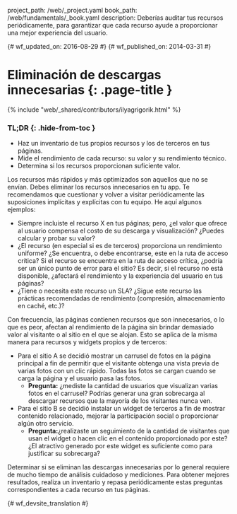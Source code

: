project_path: /web/_project.yaml
book_path: /web/fundamentals/_book.yaml
description: Deberías auditar tus recursos periódicamente, para garantizar que cada recurso ayude a proporcionar una mejor experiencia del usuario.

{# wf_updated_on: 2016-08-29 #}
{# wf_published_on: 2014-03-31 #}

# Eliminación de descargas innecesarias {: .page-title }

{% include "web/_shared/contributors/ilyagrigorik.html" %}

### TL;DR {: .hide-from-toc }
* Haz un inventario de tus propios recursos y los de terceros en tus páginas.
* Mide el rendimiento de cada recurso: su valor y su rendimiento técnico.
* Determina si los recursos proporcionan suficiente valor.

Los recursos más rápidos y más optimizados son aquellos que no se envían. Debes eliminar los recursos innecesarios en tu app. Te recomendamos que cuestionar y volver a visitar periódicamente las suposiciones implícitas y explícitas con tu equipo. He aquí algunos ejemplos:

* Siempre incluiste el recurso X en tus páginas; pero, ¿el valor que ofrece al usuario compensa el costo de su descarga y visualización? ¿Puedes calcular y probar su valor?
* ¿El recurso (en especial si es de terceros) proporciona un rendimiento uniforme? ¿Se encuentra, o debe encontrarse, este en la ruta de acceso crítica? Si el recurso se encuentra en la ruta de acceso crítica, ¿podría ser un único punto de error para el sitio? Es decir, si el recurso no está disponible, ¿afectará el rendimiento y la experiencia del usuario en tus páginas?
* ¿Tiene o necesita este recurso un SLA? ¿Sigue este recurso las prácticas recomendadas de rendimiento (compresión, almacenamiento en caché, etc.)?

Con frecuencia, las páginas contienen recursos que son innecesarios, o lo que es peor, afectan al rendimiento de la página sin brindar demasiado valor al visitante o al sitio en el que se alojan. Esto se aplica de la misma manera para recursos y widgets propios y de terceros:

* Para el sitio A se decidió mostrar un carrusel de fotos en la página principal a fin de permitir que el visitante obtenga una vista previa de varias fotos con un clic rápido. Todas las fotos se cargan cuando se carga la página y el usuario pasa las fotos.
    * **Pregunta:** ¿mediste la cantidad de usuarios que visualizan varias fotos en el carrusel? Podrías generar una gran sobrecarga al descargar recursos que la mayoría de los visitantes nunca ven.
* Para el sitio B se decidió instalar un widget de terceros a fin de mostrar contenido relacionado, mejorar la participación social o proporcionar algún otro servicio.
    * **Pregunta:**¿realizaste un seguimiento de la cantidad de visitantes que usan el widget o hacen clic en el contenido proporcionado por este? ¿El atractivo generado por este widget es suficiente como para justificar su sobrecarga?

Determinar si se eliminan las descargas innecesarias por lo general requiere de mucho tiempo de análisis cuidadoso y mediciones. Para obtener mejores resultados, realiza un inventario y repasa periódicamente estas preguntas correspondientes a cada recurso en tus páginas.


{# wf_devsite_translation #}
